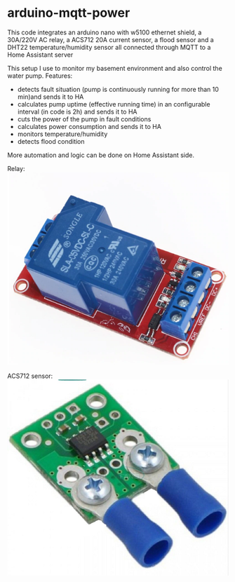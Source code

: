 # arduino-mqtt-power
This code integrates an arduino nano with w5100 ethernet shield, a 30A/220V AC relay, a ACS712 20A current sensor, a flood sensor and a DHT22 temperature/humidity sensor all connected through MQTT to a Home Assistant server

This setup I use to monitor my basement environment and also control the water pump. Features:
- detects fault situation (pump is continuously running for more than 10 min)and sends it to HA
- calculates pump uptime (effective running time) in an configurable interval (in code is 2h) and sends it to HA
- cuts the power of the pump in fault conditions
- calculates power consumption and sends it to HA
- monitors temperature/humidity
- detects flood condition 

More automation and logic can be done on Home Assistant side.

Relay:
![relay](relay.png?raw=true "Title")

ACS712 sensor:
![relay](acs712.png?raw=true "Title")


